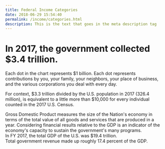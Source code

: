 ```yaml
---
title: Federal Income Categories
date: 2018-06-29 15:54:40
permalink: /income/categories.html
description: This is the text that goes in the meta description tag
---
```


# In 2017, the government collected <span class="strong">$3.4 trillion</span>.

<div id="lead-in">Each dot in the chart represents $1 billion. Each dot represents contributions by you, your family, your neighbors, your place of business, and the various corporations you deal with every day.

For context, $3.3 trillion divided by the U.S. population in 2017 (326.4 million), is equivalent to a little more than $10,000 for every individual counted in the 2017 U.S. Census.</div>

<div id="viz"></div>

<div id="pager"></div>

<div id="gdp-fact-one" class="sr-only">Gross Domestic Product measures the size of the Nation's economy in terms of the total value of all goods and services that are produced in a year. Considering financial results relative to the GDP is an indicator of the economy's capacity to sustain the government's many programs.</div>

<div id="gdp-fact-two" class="sr-only">In FY 2017, the total GDP of the U.S. was $19.4 trillion.</div>

<div id="gdp-fact-three" class="sr-only">Total government revenue made up roughly 17.4 percent of the GDP.</div>

<script src="../assets/income/categories.js" />
